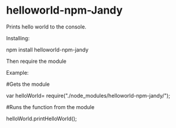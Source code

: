 # helloworld-npm-Jandy
Prints hello world to the console.

Installing:

npm install helloworld-npm-jandy

Then require the module



Example:

#Gets the module 

var helloWorld= require("./node_modules/helloworld-npm-jandy/");

#Runs the function from the module

helloWorld.printHelloWorld();
